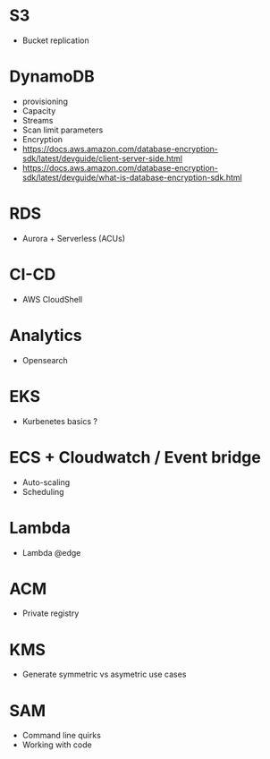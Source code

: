 # S3
* Bucket replication

# DynamoDB
* provisioning
* Capacity
* Streams
* Scan limit parameters
* Encryption
* https://docs.aws.amazon.com/database-encryption-sdk/latest/devguide/client-server-side.html 
* https://docs.aws.amazon.com/database-encryption-sdk/latest/devguide/what-is-database-encryption-sdk.html

# RDS
* Aurora + Serverless (ACUs)

# CI-CD
* AWS CloudShell

# Analytics
* Opensearch

# EKS
* Kurbenetes basics ? 
  
# ECS + Cloudwatch / Event bridge
* Auto-scaling
* Scheduling 


# Lambda
* Lambda @edge
  
# ACM
* Private registry

# KMS
* Generate symmetric vs asymetric use cases
  
# SAM
* Command line quirks
* Working with code
